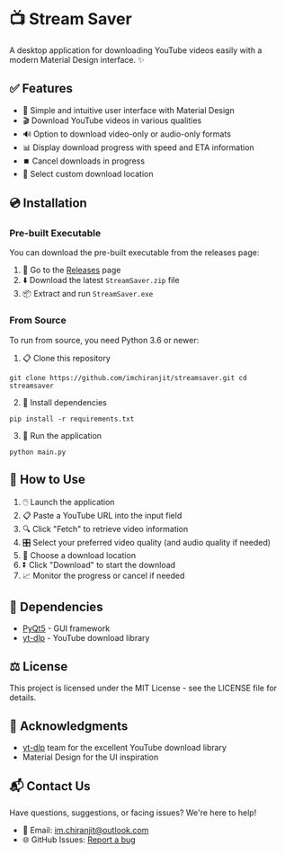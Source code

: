 # 📺 Stream Saver

A desktop application for downloading YouTube videos easily with a modern Material Design interface. ✨

<!-- ![Stream Saver](https://i.imgur.com/placeholder.png) Replace with actual screenshot -->

## ✅ Features

- 🎯 Simple and intuitive user interface with Material Design
- 🎬 Download YouTube videos in various qualities
- 🔊 Option to download video-only or audio-only formats
- 📊 Display download progress with speed and ETA information
- ⏹️ Cancel downloads in progress
- 📂 Select custom download location

## 💿 Installation

### Pre-built Executable

You can download the pre-built executable from the releases page:

1. 🔗 Go to the [Releases](https://github.com/imchiranjit/streamsaver/releases) page
2. ⬇️ Download the latest `StreamSaver.zip` file
3. 📦 Extract and run `StreamSaver.exe`

### From Source

To run from source, you need Python 3.6 or newer:

1. 📋 Clone this repository
```
git clone https://github.com/imchiranjit/streamsaver.git cd streamsaver
```

2. 🔧 Install dependencies
```
pip install -r requirements.txt
```

3. 🚀 Run the application
```
python main.py
```

## 📝 How to Use

1. 🖱️ Launch the application
2. 📋 Paste a YouTube URL into the input field
3. 🔍 Click "Fetch" to retrieve video information
4. 🎛️ Select your preferred video quality (and audio quality if needed)
5. 📁 Choose a download location
6. ⏬ Click "Download" to start the download
7. 📈 Monitor the progress or cancel if needed

## 🧰 Dependencies

- [PyQt5](https://pypi.org/project/PyQt5/) - GUI framework
- [yt-dlp](https://github.com/yt-dlp/yt-dlp) - YouTube download library

## ⚖️ License

This project is licensed under the MIT License - see the LICENSE file for details.

## 👏 Acknowledgments

- [yt-dlp](https://github.com/yt-dlp/yt-dlp) team for the excellent YouTube download library
- Material Design for the UI inspiration

## 📬 Contact Us

Have questions, suggestions, or facing issues? We're here to help!

- 📧 Email: [im.chiranjit@outlook.com](mailto:im.chiranjit@outlook.com)
- 🌐 GitHub Issues: [Report a bug](https://github.com/imchiranjit/streamsaver/issues)